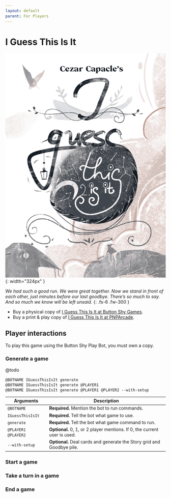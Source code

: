 ```yaml
---
layout: default
parent: For Players
---
```


# I Guess This Is It

![I Guess This Is It cover](../assets/i-guess-this-is-it--cover.png){: width="324px" }

_We had such a good run. We were great together. Now we stand in front of each
other, just minutes before our last goodbye. There’s so much to say. And so
much we know will be left unsaid._
{: .fs-6 .fw-300 }

* Buy a physical copy of [I Guess This Is It at Button Shy Games](https://buttonshygames.com/products/i-guess-this-is-it-1).
* Buy a print & play copy of [I Guess This Is It at PNPArcade](https://www.pnparcade.com/products/i-guess-this-is-it).

## Player interactions

To play this game using the Button Shy Play Bot, you must own a copy.

### Generate a game

@todo

```
@BOTNAME IGuessThisIsIt generate
@BOTNAME IGuessThisIsIt generate @PLAYER1
@BOTNAME IGuessThisIsIt generate @PLAYER1 @PLAYER2 --with-setup
```

| Arguments           | Description                                                               |
|---------------------|---------------------------------------------------------------------------|
| `@BOTNAME`          | **Required.** Mention the bot to run commands.                            |
| `IGuessThisIsIt`    | **Required.** Tell the bot what game to use.                              |
| `generate`          | **Required.** Tell the bot what game command to run.                      |
| `@PLAYER1 @PLAYER2` | **Optional.** 0, 1, or 2 player mentions. If 0, the current user is used. |
| `--with-setup`      | **Optional.** Deal cards and generate the Story grid and Goodbye pile.    |

### Start a game

### Take a turn in a game

### End a game
